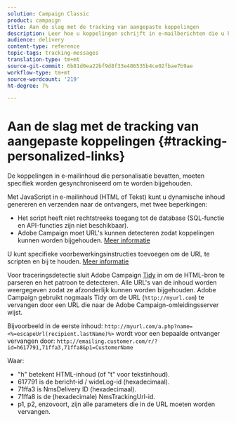 ```yaml
---
solution: Campaign Classic
product: campaign
title: Aan de slag met de tracking van aangepaste koppelingen
description: Leer hoe u koppelingen schrijft in e-mailberichten die u kunt aanpassen en het bijhouden van koppelingen ondersteunt in Campaign Classic.
audience: delivery
content-type: reference
topic-tags: tracking-messages
translation-type: tm+mt
source-git-commit: 6b81d0ea22bf9d8f33e486535b4ce02fbae7b9ae
workflow-type: tm+mt
source-wordcount: '219'
ht-degree: 7%

---
```



# Aan de slag met de tracking van aangepaste koppelingen {#tracking-personalized-links}

De koppelingen in e-mailinhoud die personalisatie bevatten, moeten specifiek worden gesynchroniseerd om te worden bijgehouden.

Met JavaScript in e-mailinhoud (HTML of Tekst) kunt u dynamische inhoud genereren en verzenden naar de ontvangers, met twee beperkingen:

* Het script heeft niet rechtstreeks toegang tot de database (SQL-functie en API-functies zijn niet beschikbaar).
* Adobe Campaign moet URL&#39;s kunnen detecteren zodat koppelingen kunnen worden bijgehouden. [Meer informatie](detecting-tracking-urls.md)

U kunt specifieke voorbewerkingsinstructies toevoegen om de URL te scripten en bij te houden. [Meer informatie](pre-processing-instructions.md)

Voor traceringsdetectie sluit Adobe Campaign [Tidy](http://www.html-tidy.org/) in om de HTML-bron te parseren en het patroon te detecteren. Alle URL&#39;s van de inhoud worden weergegeven zodat ze afzonderlijk kunnen worden bijgehouden. Adobe Campaign gebruikt nogmaals Tidy om de URL (`http://myurl.com`) te vervangen door een URL die naar de Adobe Campaign-omleidingsserver wijst.

Bijvoorbeeld in de eerste inhoud: `http://myurl.com/a.php?name=<%=escapeUrl(recipient.lastName)%>` wordt voor een bepaalde ontvanger vervangen door: `http://emailing.customer.com/r/?id=h617791,71ffa3,71ffa8&p1=CustomerName`

Waar:

* &quot;h&quot; betekent HTML-inhoud (of &quot;t&quot; voor tekstinhoud).
* 617791 is de bericht-id / wideLog-id (hexadecimaal).
* 71ffa3 is NmsDelivery ID (hexadecimaal).
* 71ffa8 is de (hexadecimale) NmsTrackingUrl-id.
* p1, p2, enzovoort, zijn alle parameters die in de URL moeten worden vervangen.
